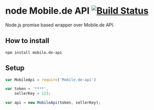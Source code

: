 # node Mobile.de API [![Build Status](https://travis-ci.org/ondrs/mobile.de-api.svg?branch=master)](https://travis-ci.org/ondrs/mobile.de-api)

Node.js promise based wrapper over Mobile.de API.

## How to install
```
npm install mobile.de-api
```

## Setup

```javascript
var MobileApi = require('Mobile.de-api')

var token = '****',
    sellerKey = 123;

var api = new MobileApi(token, sellerKey);
```

